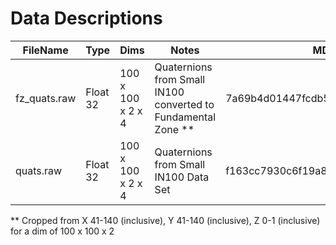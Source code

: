 # Data Descriptions

| FileName | Type | Dims | Notes | MD5 |
|----------|------|------|-------|-----|
| fz_quats.raw | Float 32 | 100 x 100 x 2 x 4 | Quaternions from Small IN100 converted to Fundamental Zone **| 7a69b4d01447fcdb59d32f416be22492 |
| quats.raw | Float 32 | 100 x 100 x 2 x 4 | Quaternions from Small IN100 Data Set   | f163cc7930c6f19a83c2b9cd1dd26938 |

** Cropped from X 41-140 (inclusive), Y 41-140 (inclusive), Z 0-1 (inclusive) for a dim of 100 x 100 x 2
